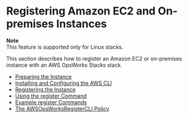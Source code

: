 # Registering Amazon EC2 and On\-premises Instances<a name="registered-instances-register-registering"></a>

**Note**  
This feature is supported only for Linux stacks\.

This section describes how to register an Amazon EC2 or on\-premises instance with an AWS OpsWorks Stacks stack\.


+ [Preparing the Instance](registered-instances-register-registering-prepare.md)
+ [Installing and Configuring the AWS CLI](registered-instances-register-registering-cli.md)
+ [Registering the Instance](registered-instances-register-registering-register.md)
+ [Using the register Command](registered-instances-register-registering-command.md)
+ [Example register Commands](registered-instances-register-registering-examples.md)
+ [The AWSOpsWorksRegisterCLI Policy](registered-instances-register-registering-template.md)